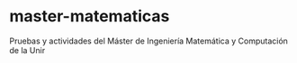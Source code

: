 # master-matematicas
Pruebas y actividades del Máster de Ingeniería Matemática y Computación de la Unir
